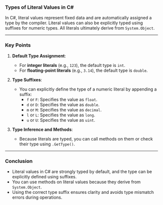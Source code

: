 ### **Types of Literal Values in C#**

In C#, literal values represent fixed data and are automatically assigned a type by the compiler. Literal values can
also be explicitly typed using suffixes for numeric types. All literals ultimately derive from `System.Object`.

* * * * *

### **Key Points**

1. **Default Type Assignment**:

    - For **integer literals** (e.g., `123`), the default type is `int`.
    - For **floating-point literals** (e.g., `3.14`), the default type is `double`.
2. **Type Suffixes**:

    - You can explicitly define the type of a numeric literal by appending a suffix:
        - `f` or `F`: Specifies the value as `float`.
        - `d` or `D`: Specifies the value as `double`.
        - `m` or `M`: Specifies the value as `decimal`.
        - `l` or `L`: Specifies the value as `long`.
        - `u` or `U`: Specifies the value as `uint`.
3. **Type Inference and Methods**:

    - Because literals are typed, you can call methods on them or check their type using `.GetType()`.

* * * * *

### **Conclusion**

- Literal values in C# are strongly typed by default, and the type can be explicitly defined using suffixes.
- You can use methods on literal values because they derive from `System.Object`.
- Using the correct type suffix ensures clarity and avoids type mismatch errors during operations.